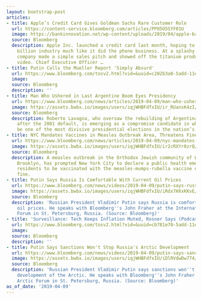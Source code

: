 ```yaml
---
layout: bootstrap-post
articles:
- title: Apple’s Credit Card Gives Goldman Sachs Rare Customer Role
  url: https://content-service.bloomberg.com/articles/PPO5O5SYF01U
  image: https://bankinnovation.net/wp-content/uploads/2019/04/apple-background-blur-413279.jpg
  source: Bloomberg
  description: Apple Inc. launched a credit card last month, hoping to upend a $175
    billion industry much like it did the phone business. At a splashy event, the
    company made a simple sales pitch and showed off the titanium product in a slick
    video. Chief Executive Officer …
- title: Putin Calls the Mueller Report 'Simply Absurd'
  url: https://www.bloomberg.com/tosv2.html?vid=&uuid=c202b3a0-5add-11e9-8b83-e904d4735e2c&url=L25ld3MvdmlkZW9zLzIwMTktMDQtMDkvcHV0aW4tY2FsbHMtdGhlLW11ZWxsZXItcmVwb3J0LXNpbXBseS1hYnN1cmQtdmlkZW8=
  image: 
  source: Bloomberg
  description: ''
- title: Man Who Ushered in Last Argentine Boom Eyes Presidency
  url: https://www.bloomberg.com/news/articles/2019-04-09/man-who-ushered-in-argentina-s-last-boom-eyes-bid-for-presidency
  image: https://assets.bwbx.io/images/users/iqjWHBFdfxIU/ir_RUansK4zI/v1/1200x793.jpg
  source: Bloomberg
  description: Roberto Lavagna, who oversaw the rebuilding of Argentina’s economy
    after the 2001 default, is emerging as a compromise candidate in what looks to
    be one of the most divisive presidential elections in the nation’s history.
- title: NYC Mandates Vaccines in Measles Outbreak Area, Threatens Fines
  url: https://www.bloomberg.com/news/articles/2019-04-09/nyc-mandates-vaccines-threatens-fines-in-measles-outbreak-area
  image: https://assets.bwbx.io/images/users/iqjWHBFdfxIU/ir2cRXYr0zrQ/v1/1200x866.jpg
  source: Bloomberg
  description: A measles outbreak in the Orthodox Jewish community of Williamsburg,
    Brooklyn, has prompted New York City to declare a public health emergency, requiring
    residents to be vaccinated with the measles-mumps-rubella vaccine or face a $1,000
    fine.
- title: Putin Says Russia Is Comfortable With Current Oil Prices
  url: https://www.bloomberg.com/news/videos/2019-04-09/putin-says-russia-is-comfortable-with-current-oil-prices-video
  image: https://assets.bwbx.io/images/users/iqjWHBFdfxIU/iRdx7HXxKKvE/v5/-1x-1.jpg
  source: Bloomberg
  description: 'Russian President Vladimir Putin says Russia is comfortable with current
    oil prices. He speaks with Bloomberg''s John Fraher at the International Arctic
    Forum in St. Petersburg, Russia. (Source: Bloomberg)'
- title: 'Surveillance: Tech Keeps Inflation Muted, Rosner Says (Podcast)'
  url: https://www.bloomberg.com/tosv2.html?vid=&uuid=cb781e70-5add-11e9-a081-73f742f7e690&url=L25ld3MvYXVkaW8vMjAxOS0wNC0wOS9zdXJ2ZWlsbGFuY2UtdGVjaC1rZWVwcy1pbmZsYXRpb24tbXV0ZWQtcm9zbmVyLXNheXMtcG9kY2FzdA==
  image: 
  source: Bloomberg
  description: ''
- title: Putin Says Sanctions Won't Stop Russia's Arctic Development
  url: https://www.bloomberg.com/news/videos/2019-04-09/putin-says-sanctions-won-t-stop-russia-s-arctic-development-video
  image: https://assets.bwbx.io/images/users/iqjWHBFdfxIU/iDlRVdwDw774/v5/-1x-1.jpg
  source: Bloomberg
  description: 'Russian President Vladimir Putin says sanctions won''t stop Russia''s
    development of the Arctic. He speaks with Bloomberg''s John Fraher at the International
    Arctic Forum in St. Petersburg, Russia. (Source: Bloomberg)'
as_of_date: '2019-04-09'
---
```


